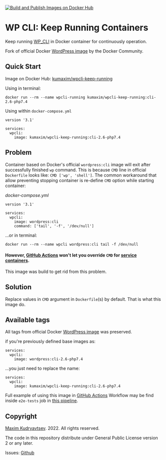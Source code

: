 [![Build and Publish Images on Docker Hub](https://github.com/kumaxim/wpcli-keep-running/actions/workflows/.docker-hub.yml/badge.svg)](https://github.com/kumaxim/wpcli-keep-running/actions/workflows/.docker-hub.yml)

# WP CLI: Keep Running Containers

Keep running [WP_CLI](https://wp-cli.org/) in Docker container for continuously operation. 

Fork of official Docker [WordPress image][docker-wordpress] by the Docker Community. 

## Quick Start

Image on Docker Hub: [kumaxim/wpcli-keep-running](https://hub.docker.com/r/kumaxim/wpcli-keep-running)

Using in terminal:

`docker run --rm --name wpcli-running kumaxim/wpcli-keep-running:cli-2.6-php7.4`

Using within `docker-compose.yml`

```
version '3.1'

services:
  wpcli:
    image: kumaxim/wpcli-keep-running:cli-2.6-php7.4
```  

## Problem
Container based on Docker's official `wordpress:cli` image will exit after successfully finished `wp` command. 
This is because `CMD` line in official `Dockerfile` looks like: `CMD ['wp', 'shell']`. The common workaround that allow preventing
stopping container is re-define `CMD` option while starting container:

_docker-compose.yml_
```
version '3.1'

services:
  wpcli:
    image: wordpress:cli
    command: ['tail', '-f', '/dev/null']
```   

...or in terminal: 

```docker run --rm --name wpcli wordpress:cli tail -f /dev/null```

#### However, [GitHub Actions][github-ci] won't let you override `CMD` for [service containers][github-sc].
This image was build to get rid from this problem.    


## Solution

Replace values in `CMD` argument in `Dockerfile`(s) by default. That is what this image do. 

## Available tags

All tags from official Docker [WordPress image][docker-wordpress] was preserved. 

if you're previously defined base images as:
```
services:
  wpcli:
    image: wordpress:cli-2.6-php7.4
```

...you just need to replace the name:
```
services:
  wpcli:
    image: kumaxim/wpcli-keep-running:cli-2.6-php7.4
```

Full example of using this image in [GitHub Actions][github-ci] Workflow may be find inside `e2e-tests` job in [this pipeline][pcop1-pipeline]. 

## Copyright

[Maxim Kudryavtsev](https://k-maxim.ru/). 2022. All rights reserved.

The code in this repository distribute under General Public License version 2 or any later.


Issues: [Github](https://github.com/kumaxim/wpcli-keep-running/issues)

[wordpress-image]: https://hub.docker.com/_/wordpress
[github-ci]: https://github.com/features/actions
[github-sc]: https://docs.github.com/en/actions/using-containerized-services/about-service-containers
[docker-wordpress]: https://github.com/docker-library/wordpress
[pcop1-pipeline]: https://github.com/kumaxim/pull-comnents-other-pages/blob/master/.github/workflows/build-plugin-release.yml